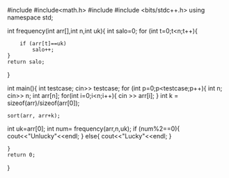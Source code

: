 #include <iostream>
#include<math.h>
#include <string>
  #include <bits/stdc++.h>
using namespace std;


int frequency(int arr[],int n,int uk){
    int salo=0;
    for (int t=0;t<n;t++){

        if (arr[t]==uk)
            salo++;
    }
    return salo;
}

int main(){
    int testcase;
    cin>> testcase;
    for (int p=0;p<testcase;p++){
    int n;
    cin>> n;
    int arr[n];
    for(int i=0;i<n;i++){
        cin >> arr[i];
    }
    int k = sizeof(arr)/sizeof(arr[0]);

    sort(arr, arr+k);


int uk=arr[0];
    int num= frequency(arr,n,uk);
    if (num%2==0){
        cout<<"Unlucky"<<endl;
    }
    else{
        cout<<"Lucky"<<endl;
    }
    
    }
    return 0;
}
